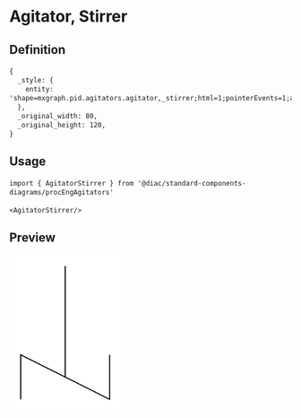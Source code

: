 # Agitator, Stirrer

## Definition

```
{
  _style: { 
    entity: 'shape=mxgraph.pid.agitators.agitator,_stirrer;html=1;pointerEvents=1;align=center;verticalLabelPosition=bottom;verticalAlign=top;dashed=0;',
  },
  _original_width: 80,
  _original_height: 120,
}
```

## Usage

```
import { AgitatorStirrer } from '@diac/standard-components-diagrams/procEngAgitators'

<AgitatorStirrer/>
```

## Preview

<img src="./agitator-stirrer.png" width="200"/>
